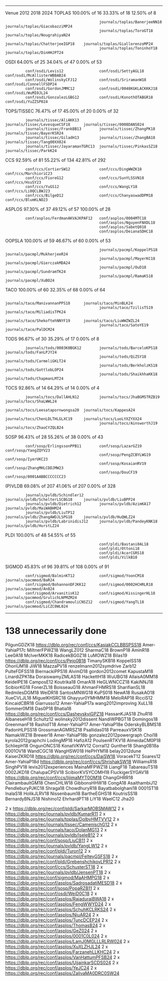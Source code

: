 -----------  -------------------------------  ---------------------------------  --------------------------------
Venue        2012                             2018                               2024
TOPLAS       100.00% of 16                    33.33% of 18                       12.50% of 8

                                              journals/toplas/BanerjeeNN18       journals/toplas/GiacobazziMP24
                                              journals/toplas/ToroGT18           journals/toplas/NougrahiyaN24
                                              journals/toplas/ChatterjeeIGP18    journals/toplas/GiallorenzoMP24
                                              journals/toplas/ToninhoY18         journals/toplas/DinHHJPT24

OSDI         64.00% of 25                     34.04% of 47                       0.00% of 53

             conf/osdi/Levis12                conf/osdi/SettyAGL18               conf/osdi/McAllisterWBBAB24
             conf/osdi/WolinskyCFJ12          conf/osdi/SriramanW18              conf/osdi/ConnellFSDP24
             conf/osdi/GordonJMMC12           conf/osdi/0048KGKLACKKKJ18         conf/osdi/WuMI0JL24
             conf/osdi/GonzalezLGBG12         conf/osdi/KonothOTABGR18           conf/osdi/YuZZSP024

TOPS/TISSEC  76.47% of 17                     45.00% of 20                       0.00% of 32

             journals/tissec/AliAKK13         journals/tissec/LevesqueCSF18      journals/tissec/0008DANS024
             journals/tissec/FrankBB13        journals/tissec/ZhangPK18          journals/tissec/BayerKSR24
             journals/tissec/GiladH13         journals/tissec/ZhangBA18          journals/tissec/Tang00XX024
             journals/tissec/JayaramanTGRC13  journals/tissec/PinkasSZ18         journals/tissec/ParkK24

CCS          92.59% of 81                     55.22% of 134                      42.81% of 292

             conf/ccs/CortierSW12             conf/ccs/DingWWZK18                conf/ccs/MarchioriC23
             conf/ccs/FioreG12                conf/ccs/SunYLSSVN18               conf/ccs/HsuSY23
             conf/ccs/YuGS12                  conf/ccs/WangLY18                  conf/ccs/Li0QCLBWJ23
             conf/ccs/BilgeD12                conf/ccs/ChanyaswadDPM18           conf/ccs/BlumKLNO23

ASPLOS       97.30% of 37                     49.12% of 57                       100.00% of 28

             conf/asplos/FerdmanAKVAJKPAF12   conf/asplos/0004MTC18
                                              conf/asplos/NguyenFNXDL18
                                              conf/asplos/SabetQ018
                                              conf/asplos/DeianaSDHC18

OOPSLA       100.00% of 59                    46.67% of 60                       0.00% of 53

                                              journals/pacmpl/KoppelPS18         journals/pacmpl/MukherjeeR24
                                              journals/pacmpl/MayerKC18          journals/pacmpl/GierczakMDA24
                                              journals/pacmpl/OuD18              journals/pacmpl/SundramTK24
                                              journals/pacmpl/RamaKS18           journals/pacmpl/XuBO24

TACO         100.00% of 60                    32.35% of 68                       0.00% of 64

                                              journals/taco/ManivannanPPS18      journals/taco/MinBLK24
                                              journals/taco/TzilisTS19           journals/taco/MiliadisTPK24
                                              journals/taco/ShekoftehNNYF19      journals/taco/LiuWWZWZL24
                                              journals/taco/SatoYE19             journals/taco/PalDCM24

TODS         96.67% of 30                     35.29% of 17                       0.00% of 8

             journals/tods/0003K0BGK12        journals/tods/BarceloKPS18         journals/tods/FanLPJY24
                                              journals/tods/QiZSY18              journals/tods/CarmeliGKLT24
                                              journals/tods/BerkholzKS18         journals/tods/GottlobLOP24
                                              journals/tods/ShaikhhaKK18         journals/tods/ChapmanLMT24

TOCS         92.86% of 14                     64.29% of 14                       0.00% of 4

             journals/tocs/DallAHLN12         journals/tocs/JhaBGMSTRZB19        journals/tocs/ShaLWWL24
                                              journals/tocs/Leesatapornwongsa20  journals/tocs/KappesA24
                                              journals/tocs/ChenLDLTHLGLXC19     journals/tocs/LuoLYXZYXX24
                                              journals/tocs/AinsworthJ19         journals/tocs/ZhaoCYZQLB24

SOSP         96.43% of 28                     55.26% of 38                       0.00% of 43

             conf/sosp/ErlingssonPPB11        conf/sosp/LazarGZ19                conf/sosp/YangZQYV23
                                              conf/sosp/PengZCBYLWG19            conf/sosp/IyerUKC23
                                              conf/sosp/KosaianRV19              conf/sosp/ZhangMHLCDDJMW23
                                              conf/sosp/DouCF19                  conf/sosp/0001AABBCCCCCCC23

(P)VLDB      69.08% of 207                    41.06% of 207                      0.00% of 328

             journals/pvldb/Schindler12       journals/pvldb/SchelterLSCBG18     journals/pvldb/LiuBPP24
             journals/pvldb/Dietrich12        journals/pvldb/AzimKA17            journals/pvldb/MaiWABHM24
             journals/pvldb/LiuTP12           journals/pvldb/ZhangAWDJLSPG18     journals/pvldb/HuQWLZ24
             journals/pvldb/LabrinidisJ12     journals/pvldb/PandeyKNK18         journals/pvldb/HurstLZ24

PLDI         100.00% of 48                    54.55% of 55

                                              conf/pldi/Bastani0AL18
                                              conf/pldi/Ottoni18
                                              conf/pldi/AcarCGRS18
                                              conf/pldi/VilkB18

SIGMOD       45.83% of 96                     39.81% of 108                      0.00% of 91

             conf/sigmod/BalminKT12           conf/sigmod/YoonCM18               journals/pacmmod/BaR24
             conf/sigmod/BohannonDFJKK12      conf/sigmod/0002HCHRLR18           journals/pacmmod/An024
             conf/sigmod/ArvanitisK12         conf/sigmod/KissingerHL18          journals/pacmmod/GrulichLNPMZM24
             conf/sigmod/ChandramouliCNSZ12   conf/sigmod/YangTL18               journals/pacmmod/LiCZC0WL024

-----------  -------------------------------  ---------------------------------  --------------------------------

# 138 unnecessarily done
PilgunGDZK18
https://dblp.org/rec/conf/ccs/KasiakCCLBBSPSS18
Amer-YahiaP17c
MiltnerFPWZ18
WangLZ012
SharmaC18
BrownP18
AminR18
Lee0A18
McIverMKK18
RadicekBG0Z18
LuMOWZ18
Bilas19
https://dblp.org/rec/conf/ccs/Pejo0B18
TimanySKB18
KoppelSS18
OhoriUM18
JiW18
MazzaPV18
renzelmann2012symdrive
Zarb12
PulteFDFSS18
BiernackiPPS18
AlvimD18
gordon2012comet
KapustaM18
LinardiZPK18a
DoraiswamyZMLAS18
HackettH18
WuUBG18
AllaisA0MM18
KeidelPE18
CamposE12
Koutrika18
OmarA18
HeGLWNCCZ18
KakiNNJ18
ScibiorKG18
FonerZL18
BoisseauG18
AhmanFHMRS18
SharifianSL18
RedmilesDGM18
WeiDR18
SantosMNWG18
KuPS018
NewA18
RusakAO18
XueCVLJL18
MiguelKHSRC18
Ghayyur0YMHMM18
MeloRAP18
RicciS12
KincaidCBR18
Giarrusso12
Amer-YahiaP17a
wang2012improving
XuLL18
Sommer0M18
Das0P18
Bhatia18
https://dblp.org/rec/conf/ccs/DashevskyiGPZ18
HassanKJAS18
ZhuR18
AlbaneseH18
Schultz12
wolinsky2012dissent
NandiWPBGT18
Domingos18
GreenmanF18
RashidT18
Amer-YahiaP17
Amer-YahiaP18e
OderskyBLBMS18
PadonHLPSS18
GrossmanAGMRSZ18
Psallidas018
ParreauxVSK18 
NamakiWZ18
Brewer18
Amer-YahiaP18b
gonzalez2012powergraph
Choi18
kyrola2012graphchi
LodingMP18
HafizA12
PoulsenRTKV18
AlmeidaCM0P18
SchliepH18
OngunONCS18
KonatVKWV12
Corral12
Gunther18
Shang0B18a
0001OV18
WandCGC18
WangHSW018
HePHYM18
belay2012dune
KaiserZKRD18
https://dblp.org/rec/conf/ccs/DaiSW18
VoracekT12
Soares12
Amer-YahiaP18d
https://dblp.org/rec/conf/ccs/ShrishakSW18
WilliamsR18
SinghPV18
levis2012experiences
MainaMFPWZ18
LiangF18
TabareauTS18
0002JKD18
ChalupaCPSV18
ScibiorKVSYCOMH18
FluckigerSYGAV18
https://dblp.org/rec/conf/ccs/IijimaMYT0OM18
ChangGHRR18
ClairambaultGM18
ChenCHLW18
GibbonsHHW18
CongA18
AsaithambiJ12
PendleburyPJKC18
Shraga18
ChowdhuryR18
Bayatbabolghani18
0001ST18
InalaS18
HolikJLRV18
Nissenbaum18
BartheEGHS18
KoutrisSS18
BernardyBNJS18
Nishino12
EhrhardPT18
LiY18
WaelC12
Jha20

2 x https://dblp.org/rec/conf/pldi/SarkarMOBSMAW12
2 x https://dblp.org/rec/journals/pvldb/KumarR11
2 x https://dblp.org/rec/journals/toplas/DolbyHMTVV12
2 x https://dblp.org/rec/journals/tissec/CamenischG12
2 x https://dblp.org/rec/journals/taco/DolanMG13
2 x https://dblp.org/rec/journals/pvldb/IseleB12
2 x https://dblp.org/rec/conf/sosp/LiuCB11
2 x https://dblp.org/rec/journals/pvldb/YangLW12
2 x https://dblp.org/rec/conf/pldi/Turon12
2 x https://dblp.org/rec/journals/pacmpl/FelteyGSFS18
2 x https://dblp.org/rec/conf/pldi/GrebenshchikovLPR12
2 x https://dblp.org/rec/conf/ccs/SchusterST18
2 x https://dblp.org/rec/journals/pvldb/JensenPT18
2 x https://dblp.org/rec/conf/sigmod/MaAHMPG18
2 x https://dblp.org/rec/conf/asplos/SadrosadatiMESD18
2 x https://dblp.org/rec/conf/sosp/PopaRZB11
2 x https://dblp.org/rec/conf/osdi/WeiD0C18
2 x https://dblp.org/rec/conf/asplos/RajaduraiBWA18
2 x https://dblp.org/rec/conf/asplos/FengWWYD24
2 x https://dblp.org/rec/conf/asplos/SchuhKCLRKS24
2 x https://dblp.org/rec/conf/asplos/NiuAR24
2 x https://dblp.org/rec/conf/asplos/TuncDCEP24
2 x https://dblp.org/rec/conf/asplos/ThomasB24
2 x https://dblp.org/rec/conf/asplos/GeZ024
2 x https://dblp.org/rec/conf/asplos/0001C0L024
2 x https://dblp.org/rec/conf/asplos/LamJ0MGLLLRLRW024
2 x https://dblp.org/rec/conf/asplos/XuXLZHJL24
2 x https://dblp.org/rec/conf/asplos/FarzanehLLKHC24
2 x https://dblp.org/rec/conf/asplos/VanHattumPFSB24
2 x https://dblp.org/rec/conf/asplos/UjjainkarSCDS024
2 x https://dblp.org/rec/conf/asplos/YeJC24
2 x https://dblp.org/rec/conf/asplos/ZalivaMA0DRC0SW24
